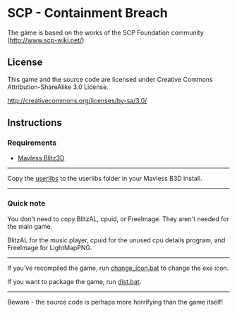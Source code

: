 # SCP - Containment Breach

The game is based on the works of the SCP Foundation community (http://www.scp-wiki.net/).

## License

This game and the source code are licensed under Creative Commons Attribution-ShareAlike 3.0 License.

http://creativecommons.org/licenses/by-sa/3.0/

## Instructions

### Requirements
- [Mavless Blitz3D](MavlessB3DSetup.exe)

---

Copy the [userlibs](userlibs) to the userlibs folder in your Mavless B3D install.

---

### Quick note
You don't need to copy BlitzAL, cpuid, or FreeImage. They aren't needed for the main game.

BlitzAL for the music player, cpuid for the unused cpu details program, and FreeImage for LightMapPNG.

---

If you've recompiled the game, run [change_icon.bat](change_icon.bat) to change the exe icon.

If you want to package the game, run [dist.bat](dist.bat).

---

Beware - the source code is perhaps more horrifying than the game itself!
